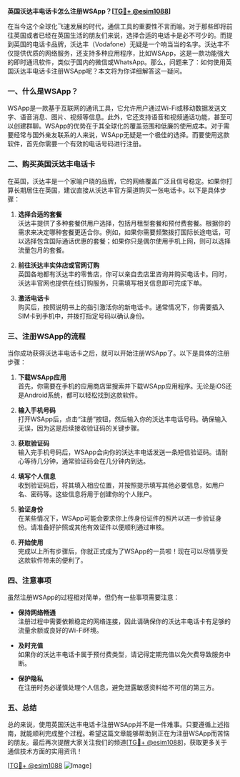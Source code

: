 **英国沃达丰电话卡怎么注册WSApp？[[TG💪+ @esim1088](https://t.me/s/esim1088)]**

在当今这个全球化飞速发展的时代，通信工具的重要性不言而喻。对于那些即将前往英国或者已经在英国生活的朋友们来说，选择合适的电话卡是必不可少的。而提到英国的电话卡品牌，沃达丰（Vodafone）无疑是一个响当当的名字。沃达丰不仅提供优质的网络服务，还支持多种应用程序，比如WSApp，这是一款功能强大的即时通讯软件，类似于国内的微信或WhatsApp。那么，问题来了：如何使用英国沃达丰电话卡注册WSApp呢？本文将为你详细解答这一疑问。

### 一、什么是WSApp？

WSApp是一款基于互联网的通讯工具，它允许用户通过Wi-Fi或移动数据发送文字、语音消息、图片、视频等信息。此外，它还支持语音和视频通话功能，甚至可以创建群聊。WSApp的优势在于其全球化的覆盖范围和低廉的使用成本。对于需要经常与国外亲友联系的人来说，WSApp无疑是一个极佳的选择。而要使用这款软件，首先你需要一个有效的电话号码进行注册。

### 二、购买英国沃达丰电话卡

在英国，沃达丰是一个家喻户晓的品牌，它的网络覆盖广泛且信号稳定。如果你打算长期居住在英国，建议直接从沃达丰官方渠道购买一张电话卡。以下是具体步骤：

1. **选择合适的套餐**  
   沃达丰提供了多种套餐供用户选择，包括月租型套餐和预付费套餐。根据你的需求来决定哪种套餐更适合你。例如，如果你需要频繁拨打国际长途电话，可以选择包含国际通话优惠的套餐；如果你只是偶尔使用手机上网，则可以选择流量包月的套餐。

2. **前往沃达丰实体店或官网订购**  
   英国各地都有沃达丰的零售店，你可以亲自去店里咨询并购买电话卡。同时，沃达丰官网也提供在线订购服务，只需填写相关信息即可完成下单。

3. **激活电话卡**  
   购买后，按照说明书上的指引激活你的新电话卡。通常情况下，你需要插入SIM卡到手机中，并拨打指定号码以确认身份。

### 三、注册WSApp的流程

当你成功获得沃达丰电话卡之后，就可以开始注册WSApp了。以下是具体的注册步骤：

1. **下载WSApp应用**  
   首先，你需要在手机的应用商店里搜索并下载WSApp应用程序。无论是iOS还是Android系统，都可以轻松找到这款软件。

2. **输入手机号码**  
   打开WSApp后，点击“注册”按钮，然后输入你的沃达丰电话号码。确保输入无误，因为这是后续接收验证码的关键步骤。

3. **获取验证码**  
   输入完手机号码后，WSApp会向你的沃达丰电话发送一条短信验证码。请耐心等待几分钟，通常验证码会在几分钟内到达。

4. **填写个人信息**  
   收到验证码后，将其填入相应位置，并按照提示填写其他必要信息，如用户名、密码等。这些信息将用于创建你的个人账户。

5. **验证身份**  
   在某些情况下，WSApp可能会要求你上传身份证件的照片以进一步验证身份。请准备好护照或其他有效证件以便顺利通过审核。

6. **开始使用**  
   完成以上所有步骤后，你就正式成为了WSApp的一员啦！现在可以尽情享受这款软件带来的便利了。

### 四、注意事项

虽然注册WSApp的过程相对简单，但仍有一些事项需要注意：

- **保持网络畅通**  
  注册过程中需要依赖稳定的网络连接，因此请确保你的沃达丰电话卡有足够的流量余额或良好的Wi-Fi环境。

- **及时充值**  
  如果你的沃达丰电话卡属于预付费类型，请记得定期充值以免欠费导致服务中断。

- **保护隐私**  
  在注册时务必谨慎处理个人信息，避免泄露敏感资料给不可信的第三方。

### 五、总结

总的来说，使用英国沃达丰电话卡注册WSApp并不是一件难事。只要遵循上述指南，就能顺利完成整个过程。希望这篇文章能够帮助到正在为注册WSApp而苦恼的朋友。最后再次提醒大家关注我们的频道[[TG💪+ @esim1088](https://t.me/s/esim1088)]，获取更多关于通信技术方面的实用资讯！

[[TG💪+ @esim1088](https://t.me/s/esim1088) ![Image](https://i.postimg.cc/4NQfJmqS/Snipaste-2025-05-13-00-14-12.png)]